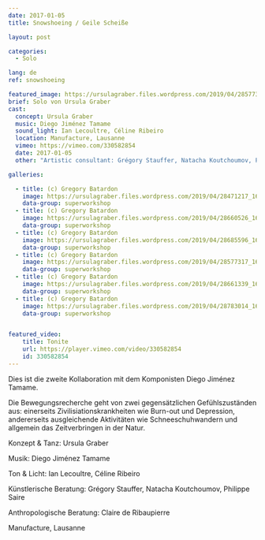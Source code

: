 ```yaml
---
date: 2017-01-05
title: Snowshoeing / Geile Scheiße

layout: post

categories:
  - Solo

lang: de
ref: snowshoeing

featured_image: https://ursulagraber.files.wordpress.com/2019/04/28577317_1661689210563567_5089443036379742208_o1.jpg?w=500&fit=crop
brief: Solo von Ursula Graber
cast:
  concept: Ursula Graber
  music: Diego Jiménez Tamame
  sound_light: Ian Lecoultre, Céline Ribeiro
  location: Manufacture, Lausanne
  vimeo: https://vimeo.com/330582854
  date: 2017-01-05
  other: "Artistic consultant: Grégory Stauffer, Natacha Koutchoumov, Philippe Saire. Anthropological consultant: Claire de Ribaupierre"

galleries:

  - title: (c) Gregory Batardon
    image: https://ursulagraber.files.wordpress.com/2019/04/28471217_1661689367230218_2812298809659359232_o.jpg
    data-group: superworkshop
  - title: (c) Gregory Batardon
    image: https://ursulagraber.files.wordpress.com/2019/04/28660526_1661689423896879_3458369617347477504_o.jpg
    data-group: superworkshop
  - title: (c) Gregory Batardon
    image: https://ursulagraber.files.wordpress.com/2019/04/28685596_1661689500563538_862267774762745856_o.jpg
    data-group: superworkshop
  - title: (c) Gregory Batardon
    image: https://ursulagraber.files.wordpress.com/2019/04/28577317_1661689210563567_5089443036379742208_o1.jpg
    data-group: superworkshop
  - title: (c) Gregory Batardon
    image: https://ursulagraber.files.wordpress.com/2019/04/28661339_1661689450563543_9074812163217948672_o.jpg
    data-group: superworkshop
  - title: (c) Gregory Batardon
    image: https://ursulagraber.files.wordpress.com/2019/04/28783014_1661689113896910_6717666907819868160_o.jpg
    data-group: superworkshop


featured_video:
    title: Tonite
    url: https://player.vimeo.com/video/330582854
    id: 330582854
---
```


<!-- explore this: https://vimeo.com/api/oembed.json?url=http%3A//vimeo.com/330582854 -->

Dies ist die zweite Kollaboration mit dem Komponisten Diego Jiménez Tamame.

Die Bewegungsrecherche geht von zwei gegensätzlichen Gefühlszuständen aus: einerseits Zivilisiationskrankheiten wie Burn-out und Depression, andererseits ausgleichende Aktivitäten wie Schneeschuhwandern und allgemein das Zeitverbringen in der Natur.

<!--plop-->

Konzept & Tanz: Ursula Graber

Musik: Diego Jiménez Tamame

Ton & Licht: Ian Lecoultre, Céline Ribeiro

Künstlerische Beratung: Grégory Stauffer, Natacha Koutchoumov, Philippe Saire

Anthropologische Beratung: Claire de Ribaupierre

Manufacture, Lausanne

<!--[![Snowshoeing / Geile Scheiße](https://i.vimeocdn.com/video/775684724_640.jpg)](https://player.vimeo.com/video/330582854)-->

